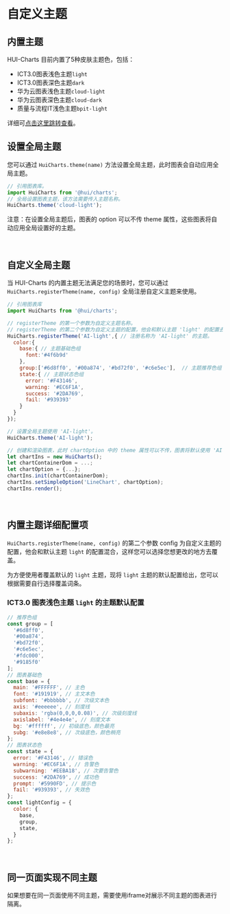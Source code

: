 # 自定义主题

## 内置主题

HUI-Charts 目前内置了5种皮肤主题色，包括：
- ICT3.0图表浅色主题`light`
- ICT3.0图表深色主题`dark`
- 华为云图表浅色主题`cloud-light`
- 华为云图表深色主题`cloud-dark`
- 质量与流程IT浅色主题`bpit-light`

详细可<a href="https://co.uiplus.huawei.com/components/hui-charts/index.html#/Menu/Theme" target="_blank">点击这里跳转查看</a>。


## 设置全局主题

您可以通过 `HuiCharts.theme(name)` 方法设置全局主题，此时图表会自动应用全局主题。

```javascript
// 引用图表库。
import HuiCharts from '@hui/charts';
// 全局设置图表主题，该方法需要传入主题名称。
HuiCharts.theme('cloud-light');
```
注意：在设置全局主题后，图表的 option 可以不传 theme 属性，这些图表将自动应用全局设置好的主题。

</br>

## 自定义全局主题

当 HUI-Charts 的内置主题无法满足您的场景时，您可以通过`HuiCharts.registerTheme(name, config)` 全局注册自定义主题来使用。

```javascript
// 引用图表库
import HuiCharts from '@hui/charts';

// registerTheme 的第一个参数为自定义主题名称。
// registerTheme 的第二个参数为自定义主题的配置，他会和默认主题 'light' 的配置去混合
HuiCharts.registerTheme('AI-light',{ // 注册名称为 'AI-light' 的主题。
  color:{
    base:{ // 主题基础色组
      font:'#4f6b9d'
    },
    group:['#6d8ff0', '#00a874', '#bd72f0', '#c6e5ec'],  // 主题推荐色组
    state:{ // 主题状态色组
      error: '#F43146',
      warning: '#EC6F1A',
      success: '#2DA769',
      fail: '#939393'
    }
  }
});

// 设置全局主题使用 'AI-light'。
HuiCharts.theme('AI-light');

// 创建和渲染图表，此时 chartOption 中的 theme 属性可以不传，图表将默认使用 'AI-light' 主题。
let chartIns = new HuiCharts();
let chartContainerDom = ...;
let chartOption = {...};
chartIns.init(chartContainerDom);
chartIns.setSimpleOption('LineChart', chartOption);
chartIns.render();
```

</br>

## 内置主题详细配置项

`HuiCharts.registerTheme(name, config)` 的第二个参数 config 为自定义主题的配置，他会和默认主题 `light` 的配置混合，这样您可以选择您想更改的地方去覆盖。

为方便使用者覆盖默认的 `light` 主题，现将 `light` 主题的默认配置给出，您可以根据需要自行选择覆盖词条。

### ICT3.0 图表浅色主题 `light` 的主题默认配置

```javascript
// 推荐色组
const group = [
  '#6d8ff0', 
  '#00a874', 
  '#bd72f0', 
  '#c6e5ec', 
  '#fdc000', 
  '#9185f0'
];
// 图表基础色
const base = {
  main: '#FFFFFF', // 主色
  font: '#191919', // 主文本色
  subfont: '#bbbbbb', // 次级文本色
  axis: '#eeeeee', // 刻度线
  subaxis: 'rgba(0,0,0,0.08)', // 次级刻度线
  axislabel: '#4e4e4e', // 刻度文本
  bg: '#ffffff', // 初级底色，颜色最亮
  subg: '#e8e8e8', // 次级底色，颜色稍亮
};
// 图表状态色
const state = {
  error: '#F43146', // 错误色
  warning: '#EC6F1A', // 告警色
  subwarning: '#EEBA18', // 次要告警色
  success: '#2DA769', // 成功色
  prompt: '#5990FD', // 提示色
  fail: '#939393', // 失效色
};
const lightConfig = {
  color: {
    base,
    group,
    state,
  }
};
```

</br>

## 同一页面实现不同主题
如果想要在同一页面使用不同主题，需要使用iframe对展示不同主题的图表进行隔离。